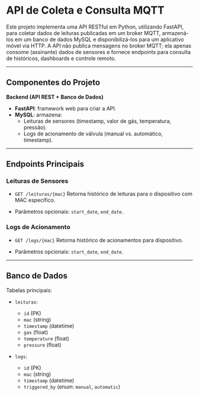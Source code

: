 # API de Coleta e Consulta MQTT

Este projeto implementa uma API RESTful em Python, utilizando FastAPI, para coletar dados de leituras publicadas em um broker MQTT, armazená-los em um banco de dados MySQL e disponibilizá-los para um aplicativo móvel via HTTP. A API não publica mensagens no broker MQTT; ela apenas consome (assinante) dados de sensores e fornece endpoints para consulta de históricos, dashboards e controle remoto.

---

## Componentes do Projeto

**Backend (API REST + Banco de Dados)**

   * **FastAPI**: framework web para criar a API.
   * **MySQL**: armazena:
     * Leituras de sensores (timestamp, valor de gás, temperatura, pressão).
     * Logs de acionamento de válvula (manual vs. automático, timestamp).

---

## Endpoints Principais

### Leituras de Sensores

* `GET /leituras/{mac}`
  Retorna histórico de leituras para o dispositivo com MAC específico.

* Parâmetros opcionais: `start_date`, `end_date`.

### Logs de Acionamento

* `GET /logs/{mac}`
  Retorna histórico de acionamentos para dispositivo.

* Parâmetros opcionais: `start_date`, `end_date`.

---

## Banco de Dados

Tabelas principais:

* `leituras`:

  * `id` (PK)
  * `mac` (string)
  * `timestamp` (datetime)
  * `gas` (float)
  * `temperature` (float)
  * `pressure` (float)

* `logs`:

  * `id` (PK)
  * `mac` (string)
  * `timestamp` (datetime)
  * `triggered_by` (enum: `manual`, `automatic`)

